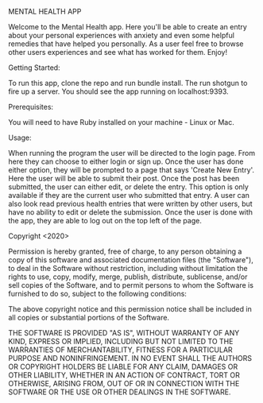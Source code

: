 MENTAL HEALTH APP

Welcome to the Mental Health app. Here you'll be able to create an entry about your personal experiences with anxiety and even some helpful remedies that have helped you personally. As a user feel free to browse other users experiences and see what has worked for them. Enjoy!

Getting Started:

To run this app, clone the repo and run bundle install. The run shotgun to fire up a server. You should see the app running on localhost:9393.

Prerequisites:

You will need to have Ruby installed on your machine - Linux or Mac.


Usage:

When running the program the user will be directed to the login page. From here they can choose to either login or sign up. Once the user has done either option, they will be prompted to a page that says 'Create New Entry'. Here the user will be able to submit their post. Once the post has been submitted, the user can either edit, or delete the entry. This option is only available if they are the current user who submitted that entry. A user can also look read previous health entries that were written by other users, but have no ability to edit or delete the submission. Once the user is done with the app, they are able to log out on the top left of the page.
 

Copyright <2020> <JessP070>

Permission is hereby granted, free of charge, to any person obtaining a copy of this software and associated documentation files (the "Software"), to deal in the Software without restriction, including without limitation the rights to use, copy, modify, merge, publish, distribute, sublicense, and/or sell copies of the Software, and to permit persons to whom the Software is furnished to do so, subject to the following conditions:

The above copyright notice and this permission notice shall be included in all copies or substantial portions of the Software.

THE SOFTWARE IS PROVIDED "AS IS", WITHOUT WARRANTY OF ANY KIND, EXPRESS OR IMPLIED, INCLUDING BUT NOT LIMITED TO THE WARRANTIES OF MERCHANTABILITY, FITNESS FOR A PARTICULAR PURPOSE AND NONINFRINGEMENT. IN NO EVENT SHALL THE AUTHORS OR COPYRIGHT HOLDERS BE LIABLE FOR ANY CLAIM, DAMAGES OR OTHER LIABILITY, WHETHER IN AN ACTION OF CONTRACT, TORT OR OTHERWISE, ARISING FROM, OUT OF OR IN CONNECTION WITH THE SOFTWARE OR THE USE OR OTHER DEALINGS IN THE SOFTWARE.
